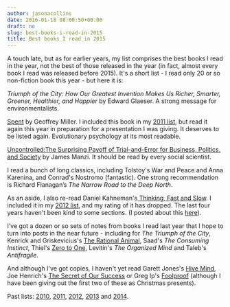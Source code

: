 ```yaml
---
author: jasonacollins
date: 2016-01-18 08:00:50+00:00
draft: no
slug: best-books-i-read-in-2015
title: Best books I read in 2015
---
```


A touch late, but as for earlier years, my list comprises the best books I read in the year, not the best of those released in the year (in fact, almost every book I read was released before 2015). It's a short list - I read only 20 or so non-fiction book this year - but here it is:

*Triumph of the City: How Our Greatest Invention Makes Us Richer, Smarter, Greener, Healthier, and Happier* by Edward Glaeser. A strong message for environmentalists.

[Spent](https://www.jasoncollins.blog/millers-spent-sex-evolution-and-consumer-behavior/) by Geoffrey Miller. I included this book in my [2011 list](https://www.jasoncollins.blog/best-books-i-read-in-2011/), but read it again this year in preparation for a presentation I was giving. It deserves to be listed again. Evolutionary psychology at its most readable.

[Uncontrolled:The Surprising Payoff of Trial-and-Error for Business, Politics, and Society](https://www.jasoncollins.blog/manzis-uncontrolled/) by James Manzi. It should be read by every social scientist.

I read a bunch of long classics, including Tolstoy's War and Peace and Anna Karenina, and Conrad's Nostromo (fantastic). One strong recommendation is Richard Flanagan’s *The Narrow Road to the Deep North*.

As an aside, I also re-read Daniel Kahneman's[ Thinking, Fast and Slow](https://www.jasoncollins.blog/kahnemans-thinking-fast-and-slow/). I included it in my [2012 list](https://www.jasoncollins.blog/the-best-books-i-read-in-2012/), and my rating of it has dropped. The last four years haven't been kind to some sections. (I posted about this [here](https://www.jasoncollins.blog/re-reading-kahnemans-thinking-fast-and-slow/)).

I’ve got a dozen or so sets of notes from books I read last year that I hope to turn into posts in the near future - including for *The Triumph of the City*, Kenrick and Griskevicius's [The Rational Animal](https://www.jasoncollins.blog/kenrick-and-griskeviciuss-the-rational-animal/), Saad's *The Consuming Instinct*, Thiel's [Zero to One](https://www.jasoncollins.blog/thiels-zero-to-one/), Levitin's *The Organized Mind* and Taleb's *Antifragile*.

And although I've got copies, I haven't yet read Garett Jones's [Hive Mind](https://www.jasoncollins.blog/joness-hive-mind-how-your-nations-iq-matters-so-much-more-than-your-own/), Joe Henrich's [The Secret of Our Success](https://www.jasoncollins.blog/henrichs-the-secret-of-our-success-how-culture-is-driving-human-evolution-domesticating-our-species-and-making-us-smarter/) or Greg Ip's [Foolproof](https://www.jasoncollins.blog/ips-foolproof-why-safety-can-be-dangerous-and-how-danger-makes-us-safe/) (although I have been giving out the first two of these as Christmas presents).

Past lists: [2010](https://www.jasoncollins.blog/top-10-books-in-2010/), [2011](https://www.jasoncollins.blog/best-books-i-read-in-2011/), [2012](https://www.jasoncollins.blog/the-best-books-i-read-in-2012/), [2013](https://www.jasoncollins.blog/best-books-i-read-in-2013/) and [2014](https://www.jasoncollins.blog/best-books-i-read-in-2014/).
